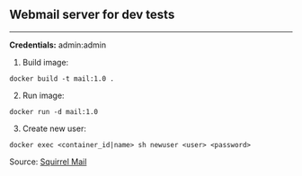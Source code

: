 ## **Webmail server for dev tests**

****
**Credentials:** admin:admin

1. Build image:
```
docker build -t mail:1.0 .
```
2. Run image:
```
docker run -d mail:1.0
```
3. Create new user:
```
docker exec <container_id|name> sh newuser <user> <password>
```
Source: <a href="https://sourceforge.net/projects/squirrelmail/files/stable/1.4.22/squirrelmail-webmail-1.4.22.zip">Squirrel Mail</a>